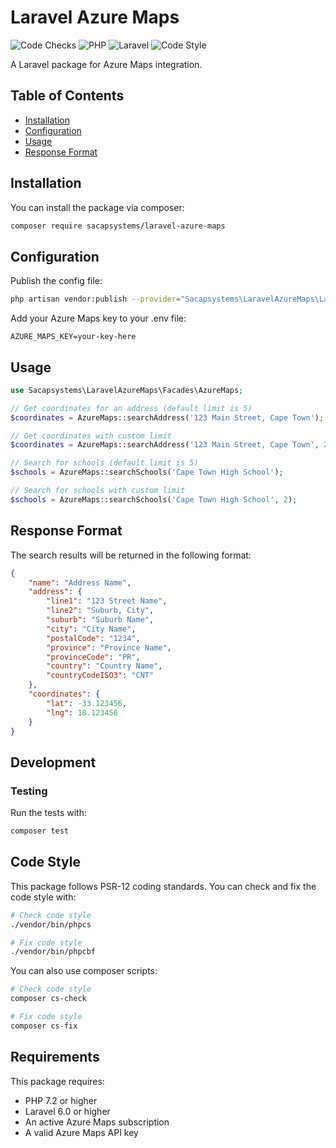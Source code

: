 # Laravel Azure Maps

![Code Checks](https://github.com/sacapsystems/laravel-azure-maps/actions/workflows/code-checks.yaml/badge.svg)
![PHP](https://img.shields.io/badge/PHP-%5E7.2-777BB4?logo=php)
![Laravel](https://img.shields.io/badge/Laravel-%5E6.0-FF2D20?logo=laravel)
![Code Style](https://img.shields.io/badge/Code%20Style-PSR--12-green)

A Laravel package for Azure Maps integration.

## Table of Contents
- [Installation](#installation)
- [Configuration](#configuration)
- [Usage](#usage)
- [Response Format](#response-format)

## Installation

You can install the package via composer:

```bash
composer require sacapsystems/laravel-azure-maps
```
## Configuration

Publish the config file:

```bash
php artisan vendor:publish --provider="Sacapsystems\LaravelAzureMaps\LaravelAzureMapsServiceProvider"
```

Add your Azure Maps key to your .env file:

```
AZURE_MAPS_KEY=your-key-here
```
## Usage

```php
use Sacapsystems\LaravelAzureMaps\Facades\AzureMaps;

// Get coordinates for an address (default limit is 5)
$coordinates = AzureMaps::searchAddress('123 Main Street, Cape Town');

// Get coordinates with custom limit
$coordinates = AzureMaps::searchAddress('123 Main Street, Cape Town', 2);

// Search for schools (default limit is 5)
$schools = AzureMaps::searchSchools('Cape Town High School');

// Search for schools with custom limit
$schools = AzureMaps::searchSchools('Cape Town High School', 2);
```

## Response Format
The search results will be returned in the following format:

```json
{
    "name": "Address Name",
    "address": {
        "line1": "123 Street Name",
        "line2": "Suburb, City",
        "suburb": "Suburb Name",
        "city": "City Name",
        "postalCode": "1234",
        "province": "Province Name",
        "provinceCode": "PR",
        "country": "Country Name",
        "countryCodeISO3": "CNT"
    },
    "coordinates": {
        "lat": -33.123456,
        "lng": 18.123456
    }
}
```
## Development

### Testing
Run the tests with:

```bash
composer test
```

## Code Style
This package follows PSR-12 coding standards. You can check and fix the code style with:

```bash
# Check code style
./vendor/bin/phpcs

# Fix code style
./vendor/bin/phpcbf
```
You can also use composer scripts:

```bash
# Check code style
composer cs-check

# Fix code style
composer cs-fix
```
## Requirements

This package requires:

- PHP 7.2 or higher
- Laravel 6.0 or higher
- An active Azure Maps subscription
- A valid Azure Maps API key

